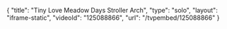 {
    "title": "Tiny Love Meadow Days Stroller Arch",
    "type": "solo",
    "layout": "iframe-static",
    "videoId": "125088866",
    "url": "\/tvpembed\/125088866"
}